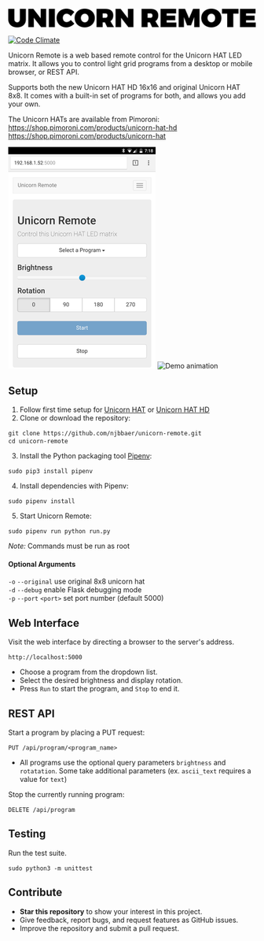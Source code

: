 ![Unicorn Remote Logo](media/logo.png)

[![Code Climate](https://codeclimate.com/github/njbbaer/unicorn-remote/badges/gpa.svg)](https://codeclimate.com/github/njbbaer/unicorn-remote)

Unicorn Remote is a web based remote control for the Unicorn HAT LED matrix. It allows you to control light grid programs from a desktop or mobile browser, or REST API.

Supports both the new Unicorn HAT HD 16x16 and original Unicorn HAT 8x8. It comes with a built-in set of  programs for both, and allows you add your own.

The Unicorn HATs are available from Pimoroni:  
https://shop.pimoroni.com/products/unicorn-hat-hd  
https://shop.pimoroni.com/products/unicorn-hat


![Web UI screenshot](media/webui_screenshot.png) ![Demo animation](media/demo_animation.gif)


## Setup
1. Follow first time setup for [Unicorn HAT](https://github.com/pimoroni/unicorn-hat) or [Unicorn HAT HD](https://github.com/pimoroni/unicorn-hat-hd)
2. Clone or download the repository:
```
git clone https://github.com/njbbaer/unicorn-remote.git
cd unicorn-remote
```

3. Install the Python packaging tool [Pipenv](https://docs.pipenv.org/):
```
sudo pip3 install pipenv
```

4. Install dependencies with Pipenv:
```
sudo pipenv install
```

5. Start Unicorn Remote:
```
sudo pipenv run python run.py
```

*Note:* Commands must be run as root

#### Optional Arguments
`-o` `--original` use original 8x8 unicorn hat  
`-d` `--debug` enable Flask debugging mode  
`-p` `--port` `<port>` set port number (default 5000)



## Web Interface
Visit the web interface by directing a browser to the server's address.
```
http://localhost:5000
```

* Choose a program from the dropdown list.
* Select the desired brightness and display rotation.
* Press `Run` to start the program, and `Stop` to end it.


## REST API
Start a program by placing a PUT request:
```
PUT /api/program/<program_name>
```
* All programs use the optional query parameters `brightness` and `rotatation`. Some take additional parameters (ex. `ascii_text` requires a value for `text`)

Stop the currently running program:
```
DELETE /api/program
```


## Testing
Run the test suite.
```
sudo python3 -m unittest
```


## Contribute
* **Star this repository** to show your interest in this project.
* Give feedback, report bugs, and request features as GitHub issues.
* Improve the repository and submit a pull request.
